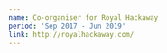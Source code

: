 ```yaml
---
name: Co-organiser for Royal Hackaway
period: 'Sep 2017 - Jun 2019'
link: http://royalhackaway.com/
---
```

